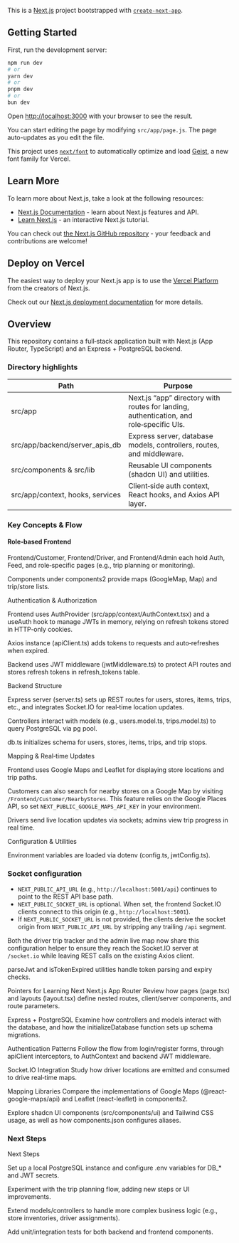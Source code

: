 This is a [Next.js](https://nextjs.org) project bootstrapped with [`create-next-app`](https://nextjs.org/docs/app/api-reference/cli/create-next-app).

## Getting Started

First, run the development server:

```bash
npm run dev
# or
yarn dev
# or
pnpm dev
# or
bun dev
```

Open [http://localhost:3000](http://localhost:3000) with your browser to see the result.

You can start editing the page by modifying `src/app/page.js`. The page auto-updates as you edit the file.

This project uses [`next/font`](https://nextjs.org/docs/app/building-your-application/optimizing/fonts) to automatically optimize and load [Geist](https://vercel.com/font), a new font family for Vercel.

## Learn More

To learn more about Next.js, take a look at the following resources:

- [Next.js Documentation](https://nextjs.org/docs) - learn about Next.js features and API.
- [Learn Next.js](https://nextjs.org/learn) - an interactive Next.js tutorial.

You can check out [the Next.js GitHub repository](https://github.com/vercel/next.js) - your feedback and contributions are welcome!

## Deploy on Vercel

The easiest way to deploy your Next.js app is to use the [Vercel Platform](https://vercel.com/new?utm_medium=default-template&filter=next.js&utm_source=create-next-app&utm_campaign=create-next-app-readme) from the creators of Next.js.

Check out our [Next.js deployment documentation](https://nextjs.org/docs/app/building-your-application/deploying) for more details.

## Overview

This repository contains a full‑stack application built with Next.js (App Router, TypeScript) and an Express + PostgreSQL backend.

### Directory highlights

| Path                                 | Purpose                                                                 |
|-------------------------------------- |-------------------------------------------------------------------------|
| src/app                              | Next.js “app” directory with routes for landing, authentication, and role‑specific UIs. |
| src/app/backend/server_apis_db        | Express server, database models, controllers, routes, and middleware.    |
| src/components & src/lib              | Reusable UI components (shadcn UI) and utilities.                       |
| src/app/context, hooks, services      | Client‑side auth context, React hooks, and Axios API layer.              |

### Key Concepts & Flow

#### Role‑based Frontend

Frontend/Customer, Frontend/Driver, and Frontend/Admin each hold Auth, Feed, and role‑specific pages (e.g., trip planning or monitoring).

Components under components2 provide maps (GoogleMap, Map) and trip/store lists.

Authentication & Authorization

Frontend uses AuthProvider (src/app/context/AuthContext.tsx) and a useAuth hook to manage JWTs in memory, relying on refresh tokens stored in HTTP-only cookies.

Axios instance (apiClient.ts) adds tokens to requests and auto‑refreshes when expired.

Backend uses JWT middleware (jwtMiddleware.ts) to protect API routes and stores refresh tokens in refresh_tokens table.

Backend Structure

Express server (server.ts) sets up REST routes for users, stores, items, trips, etc., and integrates Socket.IO for real‑time location updates.

Controllers interact with models (e.g., users.model.ts, trips.model.ts) to query PostgreSQL via pg pool.

db.ts initializes schema for users, stores, items, trips, and trip stops.

Mapping & Real‑time Updates

Frontend uses Google Maps and Leaflet for displaying store locations and trip paths.

Customers can also search for nearby stores on a Google Map by visiting `/Frontend/Customer/NearbyStores`. This feature relies on the Google Places API, so set `NEXT_PUBLIC_GOOGLE_MAPS_API_KEY` in your environment.

Drivers send live location updates via sockets; admins view trip progress in real time.

Configuration & Utilities

Environment variables are loaded via dotenv (config.ts, jwtConfig.ts).

### Socket configuration

- `NEXT_PUBLIC_API_URL` (e.g., `http://localhost:5001/api`) continues to point to the REST API base path.
- `NEXT_PUBLIC_SOCKET_URL` is optional. When set, the frontend Socket.IO clients connect to this origin (e.g., `http://localhost:5001`).
- If `NEXT_PUBLIC_SOCKET_URL` is not provided, the clients derive the socket origin from `NEXT_PUBLIC_API_URL` by stripping any trailing `/api` segment.

Both the driver trip tracker and the admin live map now share this configuration helper to ensure they reach the Socket.IO server at `/socket.io` while leaving REST calls on the existing Axios client.

parseJwt and isTokenExpired utilities handle token parsing and expiry checks.

Pointers for Learning Next
Next.js App Router
Review how pages (page.tsx) and layouts (layout.tsx) define nested routes, client/server components, and route parameters.

Express + PostgreSQL
Examine how controllers and models interact with the database, and how the initializeDatabase function sets up schema migrations.

Authentication Patterns
Follow the flow from login/register forms, through apiClient interceptors, to AuthContext and backend JWT middleware.

Socket.IO Integration
Study how driver locations are emitted and consumed to drive real‑time maps.

Mapping Libraries
Compare the implementations of Google Maps (@react-google-maps/api) and Leaflet (react-leaflet) in components2.

Explore shadcn UI components (src/components/ui) and Tailwind CSS usage, as well as how components.json configures aliases.

### Next Steps
Next Steps

Set up a local PostgreSQL instance and configure .env variables for DB_* and JWT secrets.

Experiment with the trip planning flow, adding new steps or UI improvements.

Extend models/controllers to handle more complex business logic (e.g., store inventories, driver assignments).

Add unit/integration tests for both backend and frontend components.